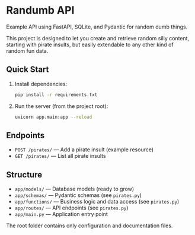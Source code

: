 
# Randumb API

Example API using FastAPI, SQLite, and Pydantic for random dumb things.

This project is designed to let you create and retrieve random silly content, starting with pirate insults, but easily extendable to any other kind of random fun data.

## Quick Start

1. Install dependencies:
   ```sh
   pip install -r requirements.txt
   ```
2. Run the server (from the project root):
   ```sh
   uvicorn app.main:app --reload
   ```

## Endpoints

- `POST /pirates/` — Add a pirate insult (example resource)
- `GET /pirates/` — List all pirate insults

## Structure

- `app/models/` — Database models (ready to grow)
- `app/schemas/` — Pydantic schemas (see `pirates.py`)
- `app/functions/` — Business logic and data access (see `pirates.py`)
- `app/routes/` — API endpoints (see `pirates.py`)
- `app/main.py` — Application entry point

The root folder contains only configuration and documentation files.
